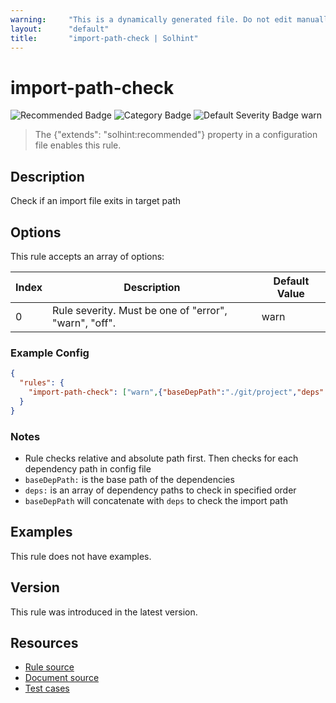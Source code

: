 ```yaml
---
warning:     "This is a dynamically generated file. Do not edit manually."
layout:      "default"
title:       "import-path-check | Solhint"
---
```


# import-path-check
![Recommended Badge](https://img.shields.io/badge/-Recommended-brightgreen)
![Category Badge](https://img.shields.io/badge/-Style%20Guide%20Rules-informational)
![Default Severity Badge warn](https://img.shields.io/badge/Default%20Severity-warn-yellow)
> The {"extends": "solhint:recommended"} property in a configuration file enables this rule.


## Description
Check if an import file exits in target path

## Options
This rule accepts an array of options:

| Index | Description                                           | Default Value |
| ----- | ----------------------------------------------------- | ------------- |
| 0     | Rule severity. Must be one of "error", "warn", "off". | warn          |


### Example Config
```json
{
  "rules": {
    "import-path-check": ["warn",{"baseDepPath":"./git/project","deps":["node_modules","lib"]}]
  }
}
```

### Notes
- Rule checks relative and absolute path first. Then checks for each dependency path in config file
- `baseDepPath:` is the base path of the dependencies
- `deps:` is an array of dependency paths to check in specified order
- `baseDepPath` will concatenate with `deps` to check the import path

## Examples
This rule does not have examples.

## Version
This rule was introduced in the latest version.

## Resources
- [Rule source](https://github.com/protofire/solhint/blob/master/lib/rules/miscellaneous/import-path-check.js)
- [Document source](https://github.com/protofire/solhint/blob/master/docs/rules/miscellaneous/import-path-check.md)
- [Test cases](https://github.com/protofire/solhint/blob/master/test/rules/miscellaneous/import-path-check.js)

